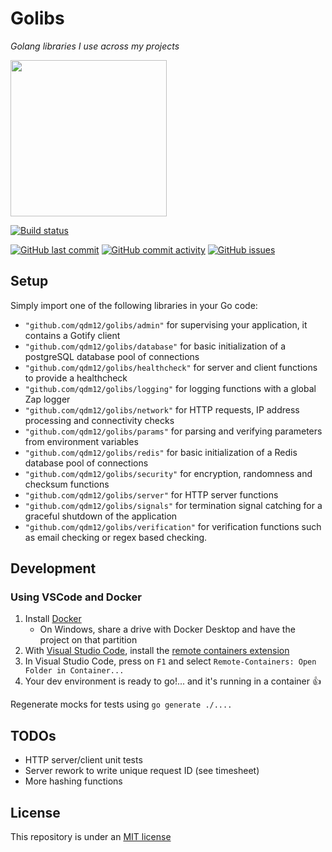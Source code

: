# Golibs

*Golang libraries I use across my projects*

<img height="250" src="https://github.com/qdm12/golibs/master/title.svg?sanitize=true">

[![Build status](https://github.com/qdm12/golibs/workflows/Buildx%20latest/badge.svg)](https://github.com/qdm12/golibs/actions?query=workflow%3A%22Buildx+latest%22)

[![GitHub last commit](https://img.shields.io/github/last-commit/qdm12/golibs.svg)](https://github.com/qdm12/golibs/issues)
[![GitHub commit activity](https://img.shields.io/github/commit-activity/y/qdm12/golibs.svg)](https://github.com/qdm12/golibs/issues)
[![GitHub issues](https://img.shields.io/github/issues/qdm12/golibs.svg)](https://github.com/qdm12/golibs/issues)

## Setup

Simply import one of the following libraries in your Go code:

- `"github.com/qdm12/golibs/admin"` for supervising your application, it contains a Gotify client
- `"github.com/qdm12/golibs/database"` for basic initialization of a postgreSQL database pool of connections
- `"github.com/qdm12/golibs/healthcheck"` for server and client functions to provide a healthcheck
- `"github.com/qdm12/golibs/logging"` for logging functions with a global Zap logger
- `"github.com/qdm12/golibs/network"` for HTTP requests, IP address processing and connectivity checks
- `"github.com/qdm12/golibs/params"` for parsing and verifying parameters from environment variables
- `"github.com/qdm12/golibs/redis"` for basic initialization of a Redis database pool of connections
- `"github.com/qdm12/golibs/security"` for encryption, randomness and checksum functions
- `"github.com/qdm12/golibs/server"` for HTTP server functions
- `"github.com/qdm12/golibs/signals"` for termination signal catching for a graceful shutdown of the application
- `"github.com/qdm12/golibs/verification"` for verification functions such as email checking or regex based checking.

## Development

### Using VSCode and Docker

1. Install [Docker](https://docs.docker.com/install/)
    - On Windows, share a drive with Docker Desktop and have the project on that partition
1. With [Visual Studio Code](https://code.visualstudio.com/download), install the [remote containers extension](https://marketplace.visualstudio.com/items?itemName=ms-vscode-remote.remote-containers)
1. In Visual Studio Code, press on `F1` and select `Remote-Containers: Open Folder in Container...`
1. Your dev environment is ready to go!... and it's running in a container :+1:

Regenerate mocks for tests using `go generate ./....`

## TODOs

- HTTP server/client unit tests
- Server rework to write unique request ID (see timesheet)
- More hashing functions

## License

This repository is under an [MIT license](https://github.com/qdm12/golibs/master/license)
